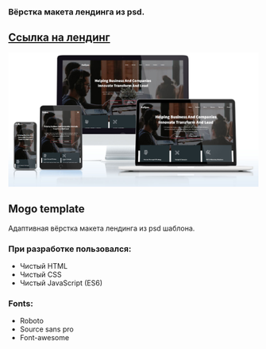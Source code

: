 ### Вёрстка макета лендинга из psd.
## <a href="https://bigpinkroom.github.io/Mogo/">Ссылка на лендинг</a>
![alt text](screenshots/businness-agency__screenshot.jpg)
## Mogo template

Адаптивная вёрстка макета лендинга из psd шаблона.

### При разработке пользовался:
* Чистый HTML
* Чистый CSS
* Чистый JavaScript (ES6)
### Fonts:
* Roboto
* Source sans pro
* Font-awesome
